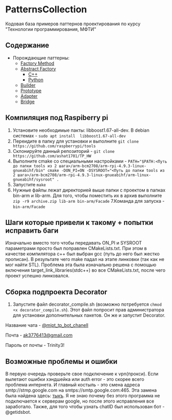# PatternsCollection
Кодовая база примеров паттернов проектирования по курсу "Технологии программирования, МФТИ"

## Содержание

* Порождающие паттерны:
  * [Factory Method](/FactoryMethod/python-source)
  * [Abstract Factory](/AbstractFactory)
    * [C++](/AbstractFactory/cpp-source)
    * [Python](/AbstractFactory/python-source)
  * [Builder](/Builder/python-source)
  * [Prototype](/Prototype/cpp-source)
  * [Adapter](/Adapter/cpp-source)
  * [Bridge](/Bridge/cpp-source)
## Компиляция под Raspiberry pi
1. Установите необходимые пакты: libboost1.67-all-dev. В debian системах - `sudo apt install  libboost1.67-all-dev`
2. Переидите в папку для установки и выполните `git clone https://github.com/raspberrypi/tools`
3. Склонируйте данный репозиторий - `git clone https://github.com/ashat1701/TP_HW`
4. Выполните cmake со специальными настройками - `PATH="$PATH:<Путь до папки tools из 2 шага>/arm-bcm2708/arm-rpi-4.9.3-linux-gnueabihf/bin" cmake -DON_PI=ON -DSYSROOT="<Путь до папки tools из 2 шага>/arm-bcm2708/arm-rpi-4.9.3-linux-gnueabihf/arm-linux-gnueabihf/sysroot" .`
5. Запустите `make`
6. Нужные файлы лежат директорией выше папки c проектом в папках bin-arm и lib-arm. Для того, чтобы поместить их в архив выполните `zip -r9 archive.zip lib-arm bin-arm/Facade`
7.Команда для запуска - `bin-arm/Facade`

## Шаги которые привели к такому + попытки исправить баги
Изначально вместо того чтобы передавать ON_PI и SYSROOT параметрами просто был поправлен CMakeLists.txt. При этом в качестве компилятора c++ был выбран gcc (путь до него был жестко прописан). В результате чего make падал на этапе линковки (так как не мог найти STL). Проблема эта была изначально решена с помощью включения target_link_libraries(stdc++) во все CMakeLists.txt, после чего проект успешно линковался. 

## Сборка подпроекта Decorator
1. Запустите файл decorator_compile.sh (возможно потребуется `chmod +x decorator_compile.sh`). Этот файл попросит прав администратора для установки дополнительных пакетов. Он же и запустит Decorator.

Название чата - [@mipt_tp_bot_chanell](https://t.me/mipt_tp_bot_chanell)

Почта - ak3776413@gmail.com

Пароль от почты - Trinity3!

## Возможные проблемы и ошибки
В первую очередь проверьте свое подключение к vpn(прокси). Если вылетают ошибки хэндшейка или auth error - это скорее всего проблема интернета.
И главный костыль - это смена адреса smtp://stmp.google.com на smtps://smtp.google.com:465. Эта замена была найдена здесь: [тыкъ](https://www.vmime.org/tag/smtp). Я не знаю почему без этого программа не подключается к серверам google, но после этого исправления все заработало. Также, для того чтобы узнать chatID был использован бот - @getidsbot.
